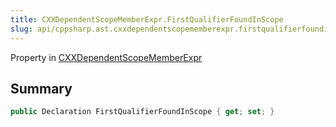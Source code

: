 ```yaml
---
title: CXXDependentScopeMemberExpr.FirstQualifierFoundInScope
slug: api/cppsharp.ast.cxxdependentscopememberexpr.firstqualifierfoundinscope
---
```

Property in [CXXDependentScopeMemberExpr](/api/cppsharp/ast/cxxdependentscopememberexpr)

## Summary



```csharp
public Declaration FirstQualifierFoundInScope { get; set; }
```

